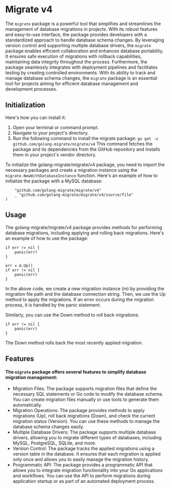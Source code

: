 # Migrate v4
The `migrate` package is a powerful tool that simplifies and streamlines the management of database migrations in projects. With its robust features and easy-to-use interface, the package provides developers with a standardized approach to handle database schema changes. By leveraging version control and supporting multiple database drivers, the `migrate` package enables efficient collaboration and enhances database portability. It ensures safe execution of migrations with rollback capabilities, maintaining data integrity throughout the process. Furthermore, the package seamlessly integrates with deployment pipelines and facilitates testing by creating controlled environments. With its ability to track and manage database schema changes, the `migrate` package is an essential tool for projects aiming for efficient database management and development processes.

## Initialization
Here's how you can install it:
1. Open your terminal or command prompt.
2. Navigate to your project's directory.
3. Run the following command to install the migrate package:
`go get -u github.com/golang-migrate/migrate/v4`
This command fetches the package and its dependencies from the GitHub repository and installs them in your project's vendor directory.

To initialize the golang-migrate/migrate/v4 package, you need to import the necessary packages and create a migration instance using the `migrate.NewWithDatabaseInstance` function. Here's an example of how to initialize the package with a MySQL database:
```import (
	"github.com/golang-migrate/migrate/v4"
	_ "github.com/golang-migrate/migrate/v4/source/file"
)
```
## Usage
The golang-migrate/migrate/v4 package provides methods for performing database migrations, including applying and rolling back migrations. Here's an example of how to use the package:
```m, err := migrate.New("file:///path/to/migrations", "database://user:password@tcp(host:port)/dbname")
if err != nil {
	panic(err)
}

err = m.Up()
if err != nil {
	panic(err)
}
```
In the above code, we create a new migration instance (m) by providing the migration file path and the database connection string. Then, we use the Up method to apply the migrations. If an error occurs during the migration process, it is handled by the panic statement.

Similarly, you can use the Down method to roll back migrations:
```err = m.Down()
if err != nil {
	panic(err)
}
```
The Down method rolls back the most recently applied migration.

## Features
#### The `migrate` package offers several features to simplify database migration management:

* Migration Files: The package supports migration files that define the necessary SQL statements or Go code to modify the database schema. You can create migration files manually or use tools to generate them automatically.
* Migration Operations: The package provides methods to apply migrations (Up), roll back migrations (Down), and check the current migration status (Version). You can use these methods to manage the database schema changes easily.
* Multiple Database Drivers: The package supports multiple database drivers, allowing you to migrate different types of databases, including MySQL, PostgreSQL, SQLite, and more.
* Version Control: The package tracks the applied migrations using a version table in the database. It ensures that each migration is applied only once and allows you to easily manage the migration history.
* Programmatic API: The package provides a programmatic API that allows you to integrate migration functionality into your Go applications and workflows. You can use the API to perform migrations during application startup or as part of an automated deployment process.


